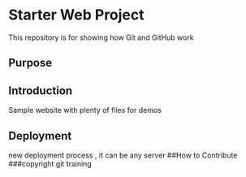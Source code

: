 # Starter Web Project

This repository is for showing how Git and GitHub work

## Purpose

## Introduction
Sample website with plenty of files for demos

## Deployment

new deployment process , it can be any server
##How to Contribute
###copyright
git training
